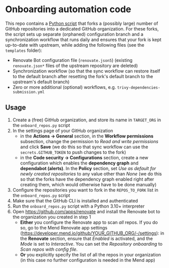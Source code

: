 # Onboarding automation code

This repo contains a [Python script](./onboard_repos.py) that forks a (possibly large) number of GitHub repositories into a dedicated GitHub organization. For these forks, the script sets up separate (orphaned) configuration branch and a synchronization workflow that runs daily and ensures that your fork is kept up-to-date with upstream, while adding the following files (see the `templates` folder):

- Renovate Bot configuration file (`renovate.json5`) (existing `renovate.json*` files of the upstream repository are deleted)
- Synchronization workflow (so that the sync workflow can restore itself to the default branch after resetting the fork's default branch to the upstream's default branch)
- Zero or more additional (optional) workflows, e.g. `trivy-dependencies-submission.yml`

## Usage

1. Create a (free) GitHub organization, and store its name in `TARGET_ORG` in the `onboard_repos.py` script
2. In the settings page of your GitHub organization
   * in the **Actions -> General** section, in the **Workflow permissions** subsection, change the permission to _Read and write permissions_ and click **Save** (we do this so that sync workflow can use the `secrets.GITHUB_TOKEN` to push changes to the fork)
   * in the **Code security -> Configurations** section, create a new configuration which enables the **dependency graph** and **dependabot (alerts)**. In the **Policy** section, set _Use as default for newly created repositories_ to any value other than _None_ (we do this so that the forks have the dependency graph enabled right after creating them, which would otherwise have to be done manually)
3. Configure the repositories you want to fork in the `REPOS_TO_FORK` list in the `onboard_repos.py` script
4. Make sure that the GitHub CLI is installed and authenticated
5. Run the `onboard_repos.py` script with a Python 3.10+ interpreter
6. Open https://github.com/apps/renovate and install the Renovate bot to the organization you created in step 1
   * **Either** you configure the Renovate app to scan _all_ repos. If you do so, go to the Mend Renovate app settings (https://developer.mend.io/github/YOUR_GITHUB_ORG/-/settings): in the **Renovate** section, ensure that _Enabled_ is activated, and the _Mode_ is set to _Interactive_. You can set the _Repository onboarding_ to _Scan repos with config file_.
   * **Or** you explicitly specify the list of all the repos in your organization (in this case no further configuration is needed in the Mend app)
